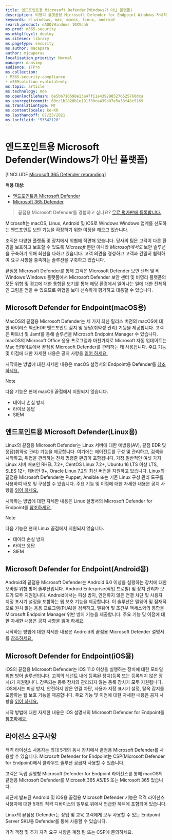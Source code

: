 ```yaml
---
title: 엔드포인트용 Microsoft Defender(Windows가 아닌 플랫폼)
description: 비영리 플랫폼용 Microsoft Defender for Endpoint Windows 자세히 알아보기
keywords: 비 windows, mac, macos, linux, android
search.product: eADQiWindows 10XVcnh
ms.prod: m365-security
ms.mktglfcycl: deploy
ms.sitesec: library
ms.pagetype: security
ms.author: macapara
author: mjcaparas
localization_priority: Normal
manager: dansimp
audience: ITPro
ms.collection:
- M365-security-compliance
- m365solution-evalutatemtp
ms.topic: article
ms.technology: mde
ms.openlocfilehash: 6e5bb710598e13a47f11a4392985276525760dca
ms.sourcegitcommit: 60cc1b2828b1e191f30ca439b97e5a38f48c5169
ms.translationtype: MT
ms.contentlocale: ko-KR
ms.lasthandoff: 07/23/2021
ms.locfileid: "53542120"
---
```

# <a name="microsoft-defender-for-endpoint-for-non-windows-platforms"></a>엔드포인트용 Microsoft Defender(Windows가 아닌 플랫폼)

[!INCLUDE [Microsoft 365 Defender rebranding](../../includes/microsoft-defender.md)]

**적용 대상:**
- [엔드포인트용 Microsoft Defender](https://go.microsoft.com/fwlink/p/?linkid=2154037)
- [Microsoft 365 Defender](https://go.microsoft.com/fwlink/?linkid=2118804)


> 끝점용 Microsoft Defender를 경험하고 싶나요? [무료 평가판에 등록합니다.](https://www.microsoft.com/microsoft-365/windows/microsoft-defender-atp?ocid=docs-wdatp-exposedapis-abovefoldlink)

Microsoft는 macOS, Linux, Android 및 iOS로 Windows Windows 업계를 선도하는 엔드포인트 보안 기능을 확장하기 위한 여정을 해오고 있습니다.

조직은 다양한 플랫폼 및 장치에서 위협에 직면해 있습니다. 당사의 팀은 고객이 다른 환경을 보호하고 보호할 수 있도록 *Microsoft* 뿐만 아니라 *Microsoft에서도* 보안 솔루션을 구축하기 위해 최선을 다하고 있습니다. 고객 의견을 경청하고 고객과 긴밀히 협력하여 요구 사항을 충족하는 솔루션을 구축하고 있습니다.

끝점용 Microsoft Defender를 통해 고객은 Microsoft Defender 보안 센터 및 비 Windows Windows 플랫폼에서 Microsoft Defender 보안 센터 및 비영리 플랫폼의 모든 위협 및 경고에 대한 통합된 보기를 통해 해당 환경에서 일어나는 일에 대한 전체적인 그림을 얻을 수 있으므로 위협을 보다 신속하게 평가하고 대응할 수 있습니다.

## <a name="microsoft-defender-for-endpoint-on-macos"></a>Microsoft Defender for Endpoint(macOS용) 

MacOS의 끝점용 Microsoft Defender는 세 가지 최신 릴리스 버전의 macOS에 대한 바이러스 백신EDR 엔드포인트 감지 및 응답(취약성 관리) 기능을 제공합니다. 고객은 파트너 및 Jamf를 통해 솔루션을 Microsoft Endpoint Manager 수 있습니다. macOS의 Microsoft Office 응용 프로그램과 마찬가지로 Microsoft 자동 업데이트는 Mac 업데이트에서 끝점용 Microsoft Defender를 관리하는 데 사용됩니다. 주요 기능 및 이점에 대한 자세한 내용은 공지 사항을 [읽어 하세요.](https://techcommunity.microsoft.com/t5/microsoft-defender-atp/bg-p/MicrosoftDefenderATPBlog/label-name/macOS)

시작하는 방법에 대한 자세한 내용은 macOS 설명서의 Endpoint용 Defender를 [참조하세요.](microsoft-defender-endpoint-mac.md)

>[!NOTE]
>다음 기능은 현재 macOS 끝점에서 지원되지 않습니다.
>- 데이터 손실 방지
>- 라이브 응답
>- SIEM


## <a name="microsoft-defender-for-endpoint-on-linux"></a>엔드포인트용 Microsoft Defender(Linux용)

Linux의 끝점용 Microsoft Defender는 Linux 서버에 대한 예방용(AV), 끝점 EDR 및 응답(취약성 관리) 기능을 제공합니다. 여기에는 에이전트를 구성 및 관리하고, 검색을 시작하고, 위협을 관리하는 전체 명령줄 환경이 포함됩니다. 가장 일반적인 여섯 가지 Linux 서버 배포인 RHEL 7.2+, CentOS Linux 7.2+, Ubuntu 16 LTS 이상 LTS, SLES 12+, 데비안 9+, Oracle Linux 7.2의 최신 버전을 지원하고 있습니다. Linux의 끝점용 Microsoft Defender는 Puppet, Ansible 또는 기존 Linux 구성 관리 도구를 사용하여 배포 및 구성할 수 있습니다. 주요 기능 및 이점에 대한 자세한 내용은 공지 사항을 [읽어 하세요.](https://techcommunity.microsoft.com/t5/microsoft-defender-atp/bg-p/MicrosoftDefenderATPBlog/label-name/Linux)

시작하는 방법에 대한 자세한 내용은 Linux 설명서의 Microsoft Defender for Endpoint를 [참조하세요.](microsoft-defender-endpoint-linux.md)

>[!NOTE]
>다음 기능은 현재 Linux 끝점에서 지원되지 않습니다.
>- 데이터 손실 방지
>- 라이브 응답
>- SIEM



## <a name="microsoft-defender-for-endpoint-on-android"></a>Microsoft Defender for Endpoint(Android용)

Android의 끝점용 Microsoft Defender는 Android 6.0 이상을 실행하는 장치에 대한 모바일 위협 방어 솔루션입니다. Android Enterprise(작업 프로필) 및 장치 관리자 모드가 모두 지원됩니다. Android에서는 피싱 방지, 안전하지 않은 연결 차단 및 사용자 지정 표시기 설정을 포함하는 웹 보호 기능을 제공합니다. 이 솔루션은 맬웨어 및 잠재적으로 원치 않는 응용 프로그램(PUA)을 검색하고, 맬웨어 및 조건부 액세스와의 통합을 Microsoft Endpoint Manager 위반 방지 기능을 제공합니다. 주요 기능 및 이점에 대한 자세한 내용은 공지 사항을 [읽어 하세요.](https://techcommunity.microsoft.com/t5/microsoft-defender-atp/bg-p/MicrosoftDefenderATPBlog/label-name/Android)

시작하는 방법에 대한 자세한 내용은 Android의 끝점용 Microsoft Defender 설명서를 [참조하세요.](microsoft-defender-endpoint-android.md)

## <a name="microsoft-defender-for-endpoint-on-ios"></a>Microsoft Defender for Endpoint(iOS용)

iOS의 끝점용 Microsoft Defender는 iOS 11.0 이상을 실행하는 장치에 대한 모바일 위협 방어 솔루션입니다. 고객의 테넌트 내에 등록된 장치(등록 또는 등록되지 않은 장치)가 지원됩니다. 감독되는 등록 장치와 관리되지 않는 등록 장치가 모두 지원됩니다. iOS에서는 피싱 방지, 안전하지 않은 연결 차단, 사용자 지정 표시기 설정, 탈옥 감지를 포함하는 웹 보호 기능을 제공합니다. 주요 기능 및 이점에 대한 자세한 내용은 공지 사항을 [읽어 하세요.](https://techcommunity.microsoft.com/t5/microsoft-defender-for-endpoint/bg-p/MicrosoftDefenderATPBlog/label-name/iOS) 

시작 방법에 대한 자세한 내용은 iOS 설명서의 Microsoft Defender for Endpoint를 [참조하세요.](microsoft-defender-endpoint-ios.md)

## <a name="licensing-requirements"></a>라이선스 요구사항 

적격 라이선스 사용자는 최대 5개의 동시 장치에서 끝점용 Microsoft Defender를 사용할 수 있습니다. Microsoft Defender for Endpoint는 CSP(Microsoft Defender for Endpoint)에서 클라우드 솔루션 공급자 사용할 수 있습니다.

고객은 독립 실행형 Microsoft Defender for Endpoint 라이선스를 통해 macOS의 끝점용 Microsoft Defender를 Microsoft 365 A5/E5 또는 Microsoft 365 있습니다.

최근에 발표된 Android 및 iOS용 끝점용 Microsoft Defender 기능은 적격 라이선스 사용자에 대한 5개의 적격 디바이스의 일부로 위에서 언급한 혜택에 포함되어 있습니다.

Linux의 끝점용 Defender는 상업 및 교육 고객에게 모두 사용할 수 있는 Endpoint Server SKU용 Defender를 통해 사용할 수 있습니다.

가격 책정 및 추가 자격 요구 사항은 계정 팀 또는 CSP에 문의하세요.
